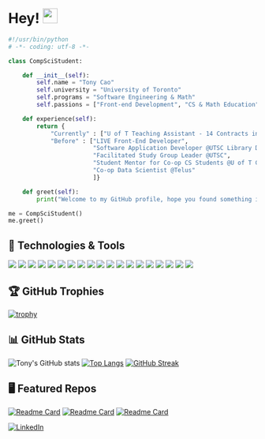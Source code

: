 # Hey! <img src="https://raw.githubusercontent.com/MartinHeinz/MartinHeinz/master/wave.gif" width="30px">

```python
#!/usr/bin/python
# -*- coding: utf-8 -*-

class CompSciStudent:

    def __init__(self):
        self.name = "Tony Cao"
        self.university = "University of Toronto"
        self.programs = "Software Engineering & Math"
        self.passions = ["Front-end Development", "CS & Math Education", "Baking", "Reading"]

    def experience(self):
        return {
            "Currently" : ["U of T Teaching Assistant - 14 Contracts in Total"],
            "Before" : ["LIVE Front-End Developer",
                        "Software Application Developer @UTSC Library Digital Scholarship Unit",
                        "Facilitated Study Group Leader @UTSC",
                        "Student Mentor for Co-op CS Students @U of T Co-op Student Association",
                        "Co-op Data Scientist @Telus"
                        ]}

    def greet(self):
        print("Welcome to my GitHub profile, hope you found something interesting!")

me = CompSciStudent()
me.greet()

```

## 🔧 Technologies & Tools

![](https://img.shields.io/badge/Code-Python-informational?style=flat&logo=python&logoColor=white&color=2bbc8a)
![](https://img.shields.io/badge/Code-Java-informational?style=flat&logo=java&logoColor=white&color=2bbc8a)
![](https://img.shields.io/badge/Code-JavaScipt-informational?style=flat&logo=javascript&logoColor=white&color=2bbc8a)
![](https://img.shields.io/badge/Code-C-informational?style=flat&logo=c&logoColor=white&color=2bbc8a)
![](https://img.shields.io/badge/Code-PostgreSQL-informational?style=flat&logo=postgresql&logoColor=white&color=2bbc8a)
![](https://img.shields.io/badge/Code-HTML-informational?style=flat&logo=html5&logoColor=white&color=2bbc8a)
![](https://img.shields.io/badge/Code-CSS-informational?style=flat&logo=css3&logoColor=white&color=2bbc8a)
![](https://img.shields.io/badge/Code-Racket-informational?style=flat&logo=racket&logoColor=white&color=2bbc8a)
![](https://img.shields.io/badge/Code-Haskell-informational?style=flat&logo=haskell&logoColor=white&color=2bbc8a)
![](https://img.shields.io/badge/Editor-VS_Code-informational?style=flat&logo=visualstudiocode&logoColor=white&color=2bbc8a)
![](https://img.shields.io/badge/Framework-Angular-informational?style=flat&logo=angularjs&logoColor=white&color=2bbc8a)
![](https://img.shields.io/badge/Tools-Git-informational?style=flat&logo=github&logoColor=white&color=2bbc8a)
![](https://img.shields.io/badge/Tools-Subversion-informational?style=flat&logo=subversion&logoColor=white&color=2bbc8a)
![](https://img.shields.io/badge/Tools-Jira-informational?style=flat&logo=jira&logoColor=white&color=2bbc8a)
![](https://img.shields.io/badge/Tools-Confluence-informational?style=flat&logo=confluence&logoColor=white&color=2bbc8a)
![](https://img.shields.io/badge/Tools-Figma-informational?style=flat&logo=figma&logoColor=white&color=2bbc8a)
![](https://img.shields.io/badge/Tools-Drupal-informational?style=flat&logo=drupal&logoColor=white&color=2bbc8a)
![](https://img.shields.io/badge/Tools-VirtualBox-informational?style=flat&logo=virtualbox&logoColor=white&color=2bbc8a)
![](https://img.shields.io/badge/Tools-LaTex-informational?style=flat&logo=latex&logoColor=white&color=2bbc8a)

## 🏆 GitHub Trophies

[![trophy](https://github-profile-trophy.vercel.app/?username=t-cao19&theme=onedark)](https://github.com/ryo-ma/github-profile-trophy)

## 📊 GitHub Stats

![Tony's GitHub stats](https://github-readme-stats.vercel.app/api?username=t-cao19&count_private=true&hide=stars&show_icons=true&theme=dracula)
[![Top Langs](https://github-readme-stats.vercel.app/api/top-langs/?username=t-cao19&layout=compact&theme=dracula)](https://github.com/anuraghazra/github-readme-stats)
[![GitHub Streak](https://github-readme-streak-stats.herokuapp.com/?user=t-cao19&theme=dracula)](https://git.io/streak-stats)

## 🖥 Featured Repos

[![Readme Card](https://github-readme-stats.vercel.app/api/pin/?username=t-cao19&repo=team_08-project&show_owner=true&theme=dracula)](https://github.com/t-cao19/team_08-project)
[![Readme Card](https://github-readme-stats.vercel.app/api/pin/?username=t-cao19&repo=islandora_riprap&show_owner=true&theme=dracula)](https://github.com/t-cao19/islandora_riprap)
[![Readme Card](https://github-readme-stats.vercel.app/api/pin/?username=t-cao19&repo=t-cao19.github.io&show_owner=true&theme=dracula)](https://github.com/t-cao19/t-cao19.github.io)

[![LinkedIn](https://img.shields.io/badge/LinkedIn-0077B5?style=for-the-badge&logo=linkedin&logoColor=white)](https://www.linkedin.com/in/tony-cao19/)
